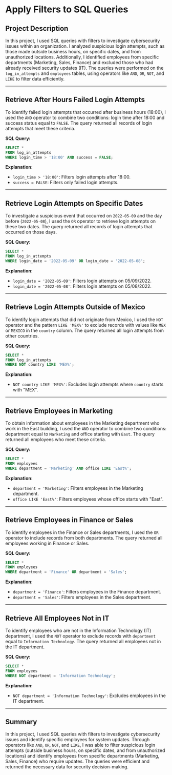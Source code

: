 # Apply Filters to SQL Queries

## Project Description
In this project, I used SQL queries with filters to investigate cybersecurity issues within an organization. I analyzed suspicious login attempts, such as those made outside business hours, on specific dates, and from unauthorized locations. Additionally, I identified employees from specific departments (Marketing, Sales, Finance) and excluded those who had already received security updates (IT). The queries were performed on the `log_in_attempts` and `employees` tables, using operators like `AND`, `OR`, `NOT`, and `LIKE` to filter data efficiently.

---

## Retrieve After Hours Failed Login Attempts
To identify failed login attempts that occurred after business hours (18:00), I used the `AND` operator to combine two conditions: login time after 18:00 and success status equal to `FALSE`. The query returned all records of login attempts that meet these criteria.

**SQL Query:**
```sql
SELECT *
FROM log_in_attempts
WHERE login_time > '18:00' AND success = FALSE;
```

**Explanation:**
- `login_time > '18:00'`: Filters login attempts after 18:00.
- `success = FALSE`: Filters only failed login attempts.

---

## Retrieve Login Attempts on Specific Dates
To investigate a suspicious event that occurred on `2022-05-09` and the day before (`2022-05-08`), I used the `OR` operator to retrieve login attempts on these two dates. The query returned all records of login attempts that occurred on those days.

**SQL Query:**
```sql
SELECT *
FROM log_in_attempts
WHERE login_date = '2022-05-09' OR login_date = '2022-05-08';
```

**Explanation:**
- `login_date = '2022-05-09'`: Filters login attempts on 05/09/2022.
- `login_date = '2022-05-08'`: Filters login attempts on 05/08/2022.

---

## Retrieve Login Attempts Outside of Mexico
To identify login attempts that did not originate from Mexico, I used the `NOT` operator and the pattern `LIKE 'MEX%'` to exclude records with values like `MEX` or `MEXICO` in the `country` column. The query returned all login attempts from other countries.

**SQL Query:**
```sql
SELECT *
FROM log_in_attempts
WHERE NOT country LIKE 'MEX%';
```

**Explanation:**
- `NOT country LIKE 'MEX%'`: Excludes login attempts where `country` starts with "MEX".

---

## Retrieve Employees in Marketing
To obtain information about employees in the Marketing department who work in the East building, I used the `AND` operator to combine two conditions: department equal to `Marketing` and office starting with `East`. The query returned all employees who meet these criteria.

**SQL Query:**
```sql
SELECT *
FROM employees
WHERE department = 'Marketing' AND office LIKE 'East%';
```

**Explanation:**
- `department = 'Marketing'`: Filters employees in the Marketing department.
- `office LIKE 'East%'`: Filters employees whose office starts with "East".

---

## Retrieve Employees in Finance or Sales
To identify employees in the Finance or Sales departments, I used the `OR` operator to include records from both departments. The query returned all employees working in Finance or Sales.

**SQL Query:**
```sql
SELECT *
FROM employees
WHERE department = 'Finance' OR department = 'Sales';
```

**Explanation:**
- `department = 'Finance'`: Filters employees in the Finance department.
- `department = 'Sales'`: Filters employees in the Sales department.

---

## Retrieve All Employees Not in IT
To identify employees who are not in the Information Technology (IT) department, I used the `NOT` operator to exclude records with `department` equal to `Information Technology`. The query returned all employees not in the IT department.

**SQL Query:**
```sql
SELECT *
FROM employees
WHERE NOT department = 'Information Technology';
```

**Explanation:**
- `NOT department = 'Information Technology'`: Excludes employees in the IT department.

---

## Summary
In this project, I used SQL queries with filters to investigate cybersecurity issues and identify specific employees for system updates. Through operators like `AND`, `OR`, `NOT`, and `LIKE`, I was able to filter suspicious login attempts (outside business hours, on specific dates, and from unauthorized locations) and identify employees from specific departments (Marketing, Sales, Finance) who require updates. The queries were efficient and returned the necessary data for security decision-making.
